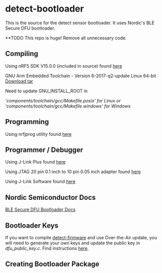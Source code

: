 # detect-bootloader
This is the source for the detect sensor bootloader. It uses Nordic's BLE Secure DFU bootloader.

**TODO
This repo is huge! Remove all unnecessary code.

## Compiling
Using nRF5 SDK V15.0.0 (included in source) found [here](https://developer.nordicsemi.com/nRF5_SDK/nRF5_SDK_v15.x.x/)

GNU Arm Embedded Toolchain - Version 6-2017-q2-update Linux 64-bit
[Download tar](https://developer.arm.com/open-source/gnu-toolchain/gnu-rm/downloads)

Need to update GNU_INSTALL_ROOT in 

*'components/toolchain/gcc/Makefile.posix' for Linux 
or  
'components/toolchain/gcc/Makefile.windows' for Windows*

## Programming
Using nrfjprog utlilty found [here](http://linkhttps://www.nordicsemi.com/eng/Products/nRF52840)

## Programmer / Debugger
Using J-Link Plus found [here](http://linkhttps://www.segger.com/products/debug-probes/j-link/models/j-link-plus/)

Using JTAG 20 pin 0.1 inch to 10 pin 0.05 inch adapter found [here](https://www.olimex.com/Products/ARM/JTAG/ARM-JTAG-20-10/)  

Using J-Link Software found [here](http://linkhttps://www.segger.com/downloads/jlink/#J-LinkSoftwareAndDocumentationPack)

## Nordic Semiconductor Docs

[BLE Secure DFU Bootloader Docs](http://infocenter.nordicsemi.com/index.jsp?topic=%2Fcom.nordic.infocenter.sdk5.v15.0.0%2Fgetting_started_installing.html)

## Bootloader Keys

If you want to compile [detect-firmware](http://linkhttps://github.com/detectlabs/detect-firmware) and use Over-the-Air update, you will need to generate your own keys and update the public key in *dfu_public_key.c*. Find instructions [here](http://linkhttp://infocenter.nordicsemi.com/index.jsp?topic=%2Fcom.nordic.infocenter.sdk5.v15.0.0%2Flib_bootloader_dfu_keys.html).

## Creating Bootloader Package
